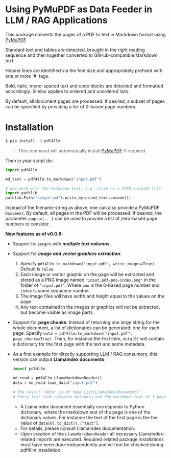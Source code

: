 # Using PyMuPDF as Data Feeder in LLM / RAG Applications

This package converts the pages of a PDF to text in Markdown format using [PyMuPDF](https://pypi.org/project/PyMuPDF/).

Standard text and tables are detected, brought in the right reading sequence and then together converted to GitHub-compatible Markdown text.

Header lines are identified via the font size and appropriately prefixed with one or more '#' tags.

Bold, italic, mono-spaced text and code blocks are detected and formatted accordingly. Similar applies to ordered and unordered lists.

By default, all document pages are processed. If desired, a subset of pages can be specified by providing a list of 0-based page numbers.


# Installation

```bash
$ pip install -U pdf4llm
```

> This command will automatically install [PyMuPDF](https://github.com/pymupdf/PyMuPDF) if required.

Then in your script do:

```python
import pdf4llm

md_text = pdf4llm.to_markdown("input.pdf")

# now work with the markdown text, e.g. store as a UTF8-encoded file
import pathlib
pathlib.Path("output.md").write_bytes(md_text.encode())
```

Instead of the filename string as above, one can also provide a PyMuPDF `Document`. By default, all pages in the PDF will be processed. If desired, the parameter `pages=[...]` can be used to provide a list of zero-based page numbers to consider.

**New features as of v0.0.8:**

* Support for pages with **_multiple text columns_**.
* Support for **_image and vector graphics extraction_**:

    1. Specify `pdf4llm.to_markdown("input.pdf", write_images=True)`. Default is `False`.
    2. Each image or vector graphic on the page will be extracted and stored as a PNG image named `"input.pdf-pno-index.png"` in the folder of `"input.pdf"`. Where `pno` is the 0-based page number and `index` is some sequence number.
    3. The image files will have width and height equal to the values on the page.
    4. Any text contained in the images or graphics will not be extracted, but become visible as image parts.

* Support for **page chunks**: Instead of returning one large string for the whole document, a list of dictionaries can be generated: one for each page. Specify `data = pdf4llm.to_markdown("input.pdf", page_chunks=True)`. Then, for instance the first item, `data[0]` will contain a dictionary for the first page with the text and some metadata.

* As a first example for directly supporting LLM / RAG consumers, this version can output **LlamaIndex documents**:

    ```python
    import pdf4llm
    
    md_read = pdf4llm.LlamaMarkdownReader()
    data = md_read.load_data("input.pdf")

    # The result 'data' is of type List[LlamaIndexDocument]
    # Every list item contains metadata and the markdown text of 1 page.
    ```

    * A LlamaIndex document essentially corresponds to Python dictionary, where the markdown text of the page is one of the dictionary values. For instance the text of the first page is the the value of `data[0].to_dict().["text"]`.
    * For details, please consult LlamaIndex documentation.
    * Upon creation of the `LlamaMarkdownReader` all necessary LlamaIndex-related imports are executed. Required related package installations must have been done independently and will not be checked during pdf4llm installation.